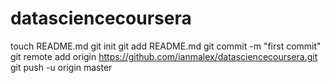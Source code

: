 datasciencecoursera
===================
touch README.md
git init
git add README.md
git commit -m "first commit"
git remote add origin https://github.com/ianmalex/datasciencecoursera.git
git push -u origin master
